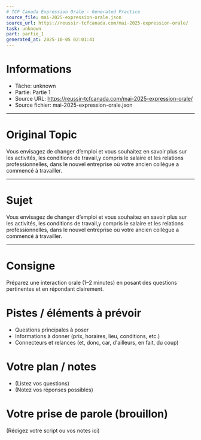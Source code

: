 ```yaml
---
# TCF Canada Expression Orale - Generated Practice
source_file: mai-2025-expression-orale.json
source_url: https://reussir-tcfcanada.com/mai-2025-expression-orale/
task: unknown
part: partie_1
generated_at: 2025-10-05 02:01:41
---
```


# Informations
- Tâche: unknown
- Partie: Partie 1
- Source URL: https://reussir-tcfcanada.com/mai-2025-expression-orale/
- Source fichier: mai-2025-expression-orale.json

---

# Original Topic
Vous envisagez de changer d’emploi et vous souhaitez en savoir plus sur les activités, les conditions de travail,y compris le salaire et les relations professionnelles, dans le nouvel entreprise où votre ancien collègue a commencé à travailler.

---

# Sujet
Vous envisagez de changer d’emploi et vous souhaitez en savoir plus sur les activités, les conditions de travail,y compris le salaire et les relations professionnelles, dans le nouvel entreprise où votre ancien collègue a commencé à travailler.

---
# Consigne
Préparez une interaction orale (1–2 minutes) en posant des questions pertinentes et en répondant clairement.

# Pistes / éléments à prévoir
- Questions principales à poser
- Informations à donner (prix, horaires, lieu, conditions, etc.)
- Connecteurs et relances (et, donc, car, d'ailleurs, en fait, du coup)

# Votre plan / notes
- (Listez vos questions)
- (Notez vos réponses possibles)

# Votre prise de parole (brouillon)
(Rédigez votre script ou vos notes ici)
